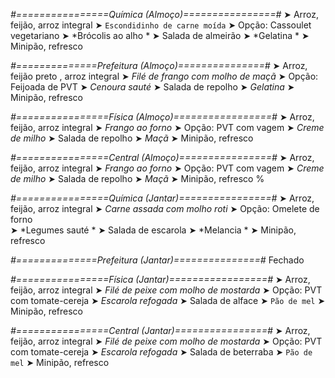 
*#================Química (Almoço)================#*
➤ Arroz, feijão, arroz integral
➤ `Escondidinho de carne moída`
➤ Opção: Cassoulet vegetariano 
➤ *Brócolis ao alho *
➤ Salada de almeirão 
➤ *Gelatina *
➤ Minipão, refresco

*#==============Prefeitura (Almoço)===============#*
➤ Arroz, feijão preto , arroz integral
➤ *Filé de frango com molho de maçã*
➤ Opção: Feijoada de PVT 
➤ *Cenoura sauté*
➤ Salada de repolho	
➤ *Gelatina*
➤ Minipão, refresco

*#================Física (Almoço)=================#*
➤ Arroz, feijão, arroz integral
➤ *Frango ao forno*
➤ Opção: PVT com vagem
➤ *Creme de milho*
➤ Salada de repolho
➤ *Maçã*
➤ Minipão, refresco

*#================Central (Almoço)================#*
➤ Arroz, feijão, arroz integral
➤ *Frango ao forno*
➤ Opção: PVT com vagem
➤ *Creme de milho*
➤ Salada de repolho
➤ *Maçã*
➤ Minipão, refresco
%

*#================Química (Jantar)================#*
➤ Arroz, feijão, arroz integral
➤ *Carne assada com molho roti*
➤ Opção: Omelete de forno   
➤ *Legumes sauté *
➤ Salada de escarola 
➤ *Melancia  *
➤ Minipão, refresco

*#==============Prefeitura (Jantar)===============#*
Fechado

*#================Física (Jantar)=================#*
➤ Arroz, feijão, arroz integral
➤ *Filé de peixe com molho de mostarda*
➤ Opção: PVT com tomate-cereja
➤ *Escarola refogada*
➤ Salada de alface
➤ `Pão de mel`
➤ Minipão, refresco

*#================Central (Jantar)================#*
➤ Arroz, feijão, arroz integral
➤ *Filé de peixe com molho de mostarda*
➤ Opção: PVT com tomate-cereja
➤ *Escarola refogada*
➤ Salada de beterraba
➤ `Pão de mel`
➤ Minipão, refresco
